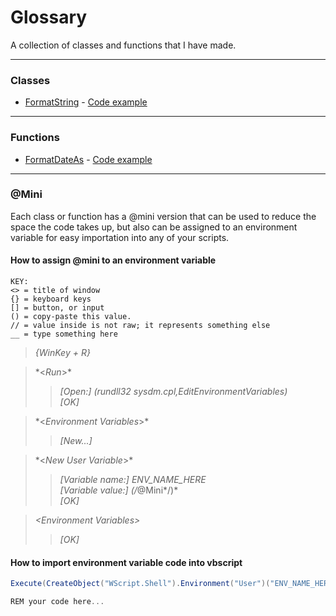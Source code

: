 # Glossary
A collection of classes and functions that I have made.

---
### Classes
- [FormatString](./FormatString.vbs) - [Code example](./FormatString.use.vbs)

---
### Functions
- [FormatDateAs](./FormatDateAs.vbs) - [Code example](./FormatDateAs.use.vbs)

---
### @Mini
Each class or function has a @mini version that can be used to reduce the space the code takes up, but also can be assigned to an environment variable for easy importation into any of your scripts.
#### How to assign @mini to an environment variable
```
KEY:
<> = title of window
{} = keyboard keys
[] = button, or input
() = copy-paste this value.
// = value inside is not raw; it represents something else
__ = type something here
```

> *{*WinKey + R*}*  

> \*<*Run*>*  
>> *[*Open:*] (*rundll32 sysdm.cpl,EditEnvironmentVariables*)*   
>> *[*OK*]*  

> \*<*Environment Variables*>*  
>> *[*New...*]*  

> \*<*New User Variable*>*  
>> *[*Variable name:*]* *_*ENV_NAME_HERE*_*  
>> *[*Variable value:*]* *(/*@Mini*/)*  
>> *[*OK*]*   

> *\<*Environment Variables*>*  
>> *[*OK*]*  

#### How to import environment variable code into vbscript
```CS
Execute(CreateObject("WScript.Shell").Environment("User")("ENV_NAME_HERE"))

REM your code here...
```
